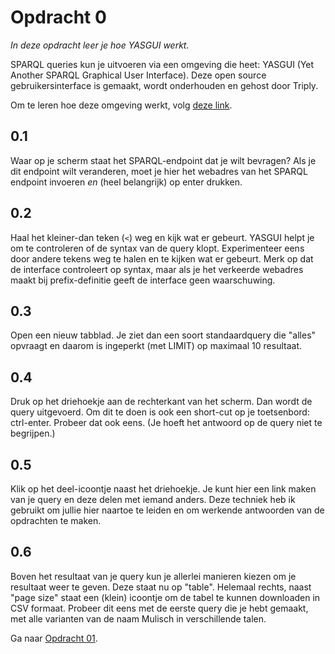 # Opdracht 0
_In deze opdracht leer je hoe YASGUI werkt._

SPARQL queries kun je uitvoeren via een omgeving die heet: YASGUI (Yet Another SPARQL Graphical User Interface). Deze open source gebruikersinterface is gemaakt, wordt onderhouden en gehost door Triply. 

Om te leren hoe deze omgeving werkt, volg [deze link](https://api.triplydb.com/s/fTiQjMYeP).

## 0.1 
Waar op je scherm staat het SPARQL-endpoint dat je wilt bevragen?
Als je dit endpoint wilt veranderen, moet je hier het webadres van het SPARQL endpoint invoeren *en* (heel belangrijk) op enter drukken.

## 0.2 
Haal het kleiner-dan teken (```<```) weg en kijk wat er gebeurt. YASGUI helpt je om te controleren of de syntax van de query klopt. Experimenteer eens door andere tekens weg te halen en te kijken wat er gebeurt. Merk op dat de interface controleert op syntax, maar als je het verkeerde webadres maakt bij prefix-definitie geeft de interface geen waarschuwing.

## 0.3 
Open een nieuw tabblad. Je ziet dan een soort standaardquery die "alles" opvraagt en daarom is ingeperkt (met LIMIT) op maximaal 10 resultaat.

## 0.4 
Druk op het driehoekje aan de rechterkant van het scherm. Dan wordt de query uitgevoerd. Om dit te doen is ook een short-cut op je toetsenbord: ctrl-enter. Probeer dat ook eens. (Je hoeft het antwoord op de query niet te begrijpen.)

## 0.5 
Klik op het deel-icoontje naast het driehoekje. Je kunt hier een link maken van je query en deze delen met iemand anders. Deze techniek heb ik gebruikt om jullie hier naartoe te leiden en om werkende antwoorden van de opdrachten te maken.

## 0.6 
Boven het resultaat van je query kun je allerlei manieren kiezen om je resultaat weer te geven. Deze staat nu op "table". Helemaal rechts, naast "page size" staat een (klein) icoontje om de tabel te kunnen downloaden in CSV formaat. Probeer dit eens met de eerste query die je hebt gemaakt, met alle varianten van de naam Mulisch in verschillende talen. 

Ga naar [Opdracht 01](opdracht01.md).